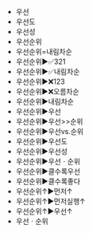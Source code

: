 ﻿- 우선
- 우선도
- 우선성
- 우선순위
- 우선순위=내림차순
- 우선순위▶️✅321
- 우선순위▶️✅내림차순
- 우선순위▶️❌123
- 우선순위▶️❌오름차순
- 우선순위▶️내림차순
- 우선순위▶️우선
- 우선순위▶️우선>>순위
- 우선순위▶️우선vs.순위
- 우선순위▶️우선도
- 우선순위▶️우선성
- 우선순위▶️우선ㆍ순위
- 우선순위▶️클수록우선
- 우선순위▶️클수록좋다
- 우선순위↑▶️먼저↑
- 우선순위↑▶️먼저실행↑
- 우선순위↑▶️우선↑
- 우선ㆍ순위
